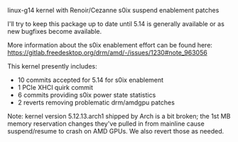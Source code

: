 linux-g14 kernel with Renoir/Cezanne s0ix suspend enablement patches


I'll try to keep this package up to date until 5.14 is generally available or as new bugfixes become available.


More information about the s0ix enablement effort can be found here: https://gitlab.freedesktop.org/drm/amd/-/issues/1230#note_963056


This kernel presently includes:
  * 10 commits accepted for 5.14 for s0ix enablement
  * 1 PCIe XHCI quirk commit
  * 6 commits providing s0ix power state statistics
  * 2 reverts removing problematic drm/amdgpu patches


Note: kernel version 5.12.13.arch1 shipped by Arch is a bit broken; the 1st MB memory reservation changes they've pulled
in from mainline cause suspend/resume to crash on AMD GPUs. We also revert those as needed.

